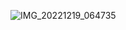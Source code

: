 ![IMG_20221219_064735](https://user-images.githubusercontent.com/115351102/208325912-5bf82570-ea69-483f-886c-bfed79035d78.jpg)


